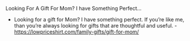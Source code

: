 Looking For A Gift For Mom? I have Something Perfect…
 - Looking for a gift for Mom? I have something perfect. If you’re like me, than you’re always looking for gifts that are thoughtful and useful. - https://lowpriceshirt.com/family-gifts/gift-for-mom/
